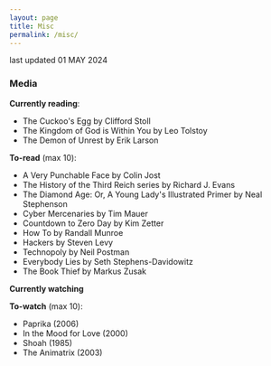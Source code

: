 ```yaml
---
layout: page
title: Misc
permalink: /misc/
---
```


last updated 01 MAY 2024

### Media
**Currently reading**:
- The Cuckoo's Egg by Clifford Stoll
- The Kingdom of God is Within You by Leo Tolstoy
- The Demon of Unrest by Erik Larson

**To-read** (max 10):
- A Very Punchable Face by Colin Jost
- The History of the Third Reich series by Richard J. Evans
- The Diamond Age: Or, A Young Lady's Illustrated Primer by Neal Stephenson
- Cyber Mercenaries by Tim Mauer
- Countdown to Zero Day by Kim Zetter
- How To by Randall Munroe
- Hackers by Steven Levy
- Technopoly by Neil Postman
- Everybody Lies by Seth Stephens-Davidowitz
- The Book Thief by Markus Zusak

**Currently watching**


**To-watch** (max 10):
- Paprika (2006)
- In the Mood for Love (2000)
- Shoah (1985)
- The Animatrix (2003)
